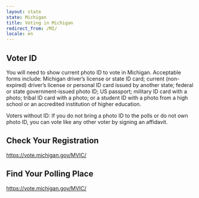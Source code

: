 ```yaml
---
layout: state
state: Michigan
title: Voting in Michigan
redirect_from: /MI/
locale: en
---
```


## Voter ID

You will need to show current photo ID to vote in Michigan. Acceptable forms include: Michigan driver’s license or state ID card; current (non-expired) driver’s license or personal ID card issued by another state; federal or state government-issued photo ID; US passport; military ID card with a photo; tribal ID card with a photo; or a student ID with a photo from a high school or an accredited institution of higher education.

Voters without ID: If you do not bring a photo ID to the polls or do not own photo ID, you can vote like any other voter by signing an affidavit.

## Check Your Registration

<https://vote.michigan.gov/MVIC/>

## Find Your Polling Place

<https://vote.michigan.gov/MVIC/>
